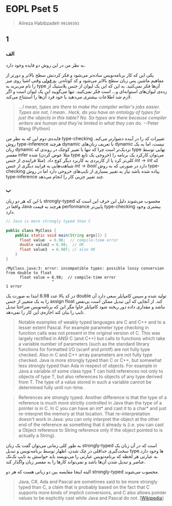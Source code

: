 # EOPL Pset 5
> Alireza Habibzadeh `99109393`

## 1

### الف
به نظر من در این روش دو فایده وجود دارد.

یکی این که کار برنامه‌نویس ساده‌تر می‌شود و فکر کردنش سطح بالاتر و دورتر از مفاهیم ماشین پس زبان سطح بالاتر می‌شود و کد کوتاه‌تر.
[به قولی](https://www.youtube.com/watch?v=X0-SXS6zdEQ)
وقتی اشیا روی میز را نام می‌برید به type ‌آن‌ها فکر نمی‌کنید. به این که این یک لیوان از جنس پلاستیک از رده‌ی لیوان‌های استوانه‌ای و... است فکر نمی‌کنید. تنها می‌گویید این یک لیوان است و اگر لازم شد اطلاعات بیشتری می‌دهید یا خود فرد آن‌ها را استنتاج می‌کند.

>*...I mean, types are there to make the compiler writer's jobs easier. Types are not, I mean.. Heck, do you have an ontology of types for just the objects in this table? No. So types are there because compiler writers are human and they're limited in  what they can do.*
--Peter Wang (Python)


فایده‌ی دوم این که به نظر من type-checking تغییرات کد را در آینده دشوارتر می‌کند. روش type-inference هرچند dynamic با تعریف زبان‌های dynamic نیست، اما به یک زبان dynamic نزدیک‌تر است چرا که تنها با تغییر کوچک در روندی که type نهایی توسط مفسر infer شده (مثلا عوض کردن type خروجی یک تابع) می‌توان کارکرد یک برنامه را کلی‌تر کرد یا از کاربردی به کاربرد دیگر کوچ داد. (مثلا فرایندی از جنس
$int \to int$
که شباهت‌هایی به فرایند دیگری از جنس
$int \to bool$
دارد در صورتی که به روش type-checking پیاده شده باشد نیاز به تغییر بسیاری از تایپ‌های خروجی دارد اما در روش type-inference چند تغییر جزیی کار را انجام می‌دهد.

### ب
با این که هر دو زبان
strongly-typed 
محسوب می‌شوند
دلیل این حرف این است که واقعا در
Java
هرچند به قیمت 
performance 
پایین‌تر
type-checking بیشتری
وجود دارد.

```Java
// Java is more strongly typed than C

public class MyClass {
    public static void main(String args[]) {
      float value  = 6.98;  // compile-time error 
      double value2 = 6.98;  // OK
      float value3  = 6.98f; // also OK
    }
}
```

```
/MyClass.java:3: error: incompatible types: possible lossy conversion from double to float
      float value = 6.98;  // compile-time error
                    ^
1 error
```

در کد بالا عدد 6.98 ابتدا به صورت یک 
double
تولید شده و سپس 
کامپایلر سعی دارد آن را به 
یک متغییر از جنس
assign
float
کند.
از آنجایی که این تبدیل ممکن است بی‌نقص نباشد و مقداری داده دور ریخته شود
کامپایلر جاوا مگر این که برنامه‌نویس صراحتا تبدیل تایپ را بیان کند اجازه‌ی این کار را نمی‌دهد.

>Notable examples of weakly typed languages are C and C++ and to a lesser extent Pascal. For example parameter type checking in function calls was not present in the original version of C. This was largely rectified in ANSI C (and C++) but calls to functions which take a variable number of parameters (such as the standard library functions for formatted I/O (scanf and printf) are not fully type checked. Also in C and C++ array parameters are not fully type checked. Java is more strongly typed than C or C++, but somewhat less strongly typed than Ada in respect of objects. For example in Java a variable of some class type T can hold references not only to objects of type T, but also references to objects of any type derived from T. The type of a value stored in such a variable cannot be determined fully until run-time. 

>References are strongly typed. Another difference is that the type of a reference is much more strictly controlled in Java than the type of a pointer is in C. In C you can have an int* and cast it to a char* and just re-interpret the memory at that location. That re-interpretation doesn't work in Java: you can only interpret the object at the other end of the reference as something that it already is (i.e. you can cast a Object reference to String reference only if the object pointed to is actually a String).

به طور کلی زمانی می‌توان گفت یک زبان
strongly-typed
است که
در آن زبان یک سخت‌گیری حداقلی در چک شدن، اظهار 
توسط برنامه‌نویس
و تبدیل
typeها
وجود دارد.
به عبارتی هر لحظه که برنامه‌نویس عبارتی را می‌نویسد باید حواسش به تایپ تک‌تک عناصر و تبدیل شدن آن‌ها باشد و نمی‌تواند کارها را به مفسر زبان واگذار کند.

البته اینجا مقایسه بین دو زبانی هست که هر دو 
strongly-typed 
محسوب می‌شوند.

>Java, C#, Ada and Pascal are sometimes said to be more strongly typed than C, a claim that is probably based on the fact that C supports more kinds of implicit conversions, and C also allows pointer values to be explicitly cast while Java and Pascal do not. [[Wikipedia](https://en.wikipedia.org/wiki/Strong_and_weak_typing#Variation_across_programming_languages)]